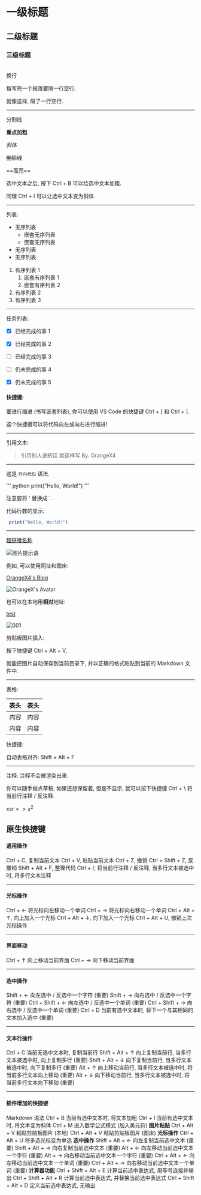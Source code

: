 
# 一级标题

## 二级标题

### 三级标题

<br/> 换行

每写完一个段落要隔一行空行.

就像这样, 隔了一行空行.

---

分割线

**重点加粗**

*斜体*

~~删除线~~

==高亮==


选中文本之后, 按下 Ctrl + B 可以给选中文本加粗.

同理 Ctrl + I 可以让选中文本变为斜体.

---

列表:

* 无序列表
  * 嵌套无序列表
  * 嵌套无序列表
* 无序列表
* 无序列表

1. 有序列表 1
   1. 嵌套有序列表 1
   2. 嵌套有序列表 2
2. 有序列表 2
3. 有序列表 3

---

任务列表:

- [x] 已经完成的事 1
- [x] 已经完成的事 2
- [ ] 已经完成的事 3
- [ ] 仍未完成的事 4
- [x] 仍未完成的事 5
  

#### 快捷键:

要进行缩进 (书写嵌套列表), 你可以使用 VS Code 的快捷键 Ctrl + [ 和 Ctrl + ].

这个快捷键可以将代码向左或向右进行缩进!

---

引用文本:

> 引用别人说的话
> 就这样写
> By. OrangeX4

---

这是 `行内代码` 语法.

''' python
print("Hello, World!")
'''

注意要将 ' 替换成 `.

代码行数的显示:
``` javascript {.line-numbers}
 print("Hello, World!")
```

---

[超链接名称](链接地址)

![图片提示语](图片地址)

例如, 可以使用网址和图床:

[OrangeX4's Blog](https://orangex4.cool/)

![OrangeX's Avatar](https://orangex4.cool/images/icons/profile.jpg)

也可以在本地用**相对**地址:

[test](test.md)

![001](image.png)

剪贴板图片插入:

按下快捷键 Ctrl + Alt + V,

就能把图片自动保存到当前目录下, 并以正确的格式粘贴到当前的 Markdown 文件中.

---

表格:

| 表头 | 表头 |
| ---- | ---- |
| 内容 | 内容 |
| 内容 | 内容 |


快捷键:

自动表格对齐: Shift + Alt + F

---

注释:
注释不会被渲染出来.

你可以随手做点草稿, 如果还想保留着, 但是不显示, 就可以按下快捷键 Ctrl + \ 将当前行注释 / 反注释.

<!-- 你看不见我 -->

$xsr=>x^{2}$



## 原生快捷键
#### 通用操作
Ctrl + C, 复制当前文本
Ctrl + V, 粘贴当前文本
Ctrl + Z, 撤销
Ctrl + Shift + Z, 反撤销
Shift + Alt + F, 整理代码
Ctrl + /, 将当前行注释 / 反注释, 当多行文本被选中时, 将多行文本注释

---

#### 光标操作
Ctrl + ← 将光标向左移动一个单词
Ctrl + → 将光标向右移动一个单词
Ctrl + Alt + ↑, 向上加入一个光标
Ctrl + Alt + ↓, 向下加入一个光标
Ctrl + Alt + U, 撤销上次光标操作

---

#### 界面移动
Ctrl + ↑ 向上移动当前界面
Ctrl + → 向下移动当前界面

---

#### 选中操作
Shift + ← 向左选中 / 反选中一个字符 (重要)
Shift + → 向右选中 / 反选中一个字符 (重要)
Ctrl + Shift + ← 向左选中 / 反选中一个单词 (重要)
Ctrl + Shift + → 向右选中 / 反选中一个单词 (重要)
Ctrl + D 当前有选中文本时, 将下一个与其相同的文本加入选中 (重要)

---

#### 文本行操作
Ctrl + C 当前无选中文本时, 复制当前行
Shift + Alt + ↑ 向上复制当前行, 当多行文本被选中时, 向上复制多行 (重要)
Shift + Alt + ↓ 向下复制当前行, 当多行文本被选中时, 向下复制多行 (重要)
Alt + ↑ 向上移动当前行, 当多行文本被选中时, 将当前多行文本向上移动 (重要)
Alt + ↓ 向下移动当前行, 当多行文本被选中时, 将当前多行文本向下移动 (重要)

---

#### 插件增加的快捷键
Markdown 语法
Ctrl + B 当前有选中文本时, 将文本加粗
Ctrl + I 当前有选中文本时, 将文本变为斜体
Ctrl + M 进入数学公式模式 (加入美元符)
**图片粘贴**
Ctrl + Alt + V 粘贴剪贴板图片 (本地)
Ctrl + Alt + V 粘贴剪贴板图片 (图床)
**光标操作**
Ctrl + Alt + U 将多选光标变为单选
**选中操作**
Shift + Alt + ← 向左复制当前选中文本 (重要)
Shift + Alt + → 向右复制当前选中文本 (重要)
Alt + ← 向左移动当前选中文本一个字符 (重要)
Alt + → 向右移动当前选中文本一个字符 (重要)
Ctrl + Alt + ← 向左移动当前选中文本一个单词 (重要)
Ctrl + Alt + → 向右移动当前选中文本一个单词 (重要)
**计算器功能**
Ctrl + Shift + Alt + E 计算当前选中表达式, 用等号连接并输出
Ctrl + Shift + Alt + R 计算当前选中表达式, 并替换当前选中表达式
Ctrl + Shift + Alt + D 定义当前选中表达式, 无输出
